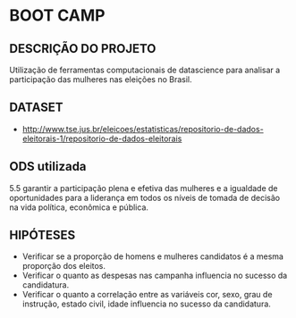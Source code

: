 # BOOT CAMP

## DESCRIÇÃO DO PROJETO
Utilização de ferramentas computacionais de datascience para analisar a participação das mulheres nas eleições no Brasil.

## DATASET
* http://www.tse.jus.br/eleicoes/estatisticas/repositorio-de-dados-eleitorais-1/repositorio-de-dados-eleitorais

## ODS utilizada
5.5 garantir a participação plena e efetiva das mulheres e a igualdade de oportunidades para a liderança em todos os níveis de tomada de decisão na vida política, econômica e pública.

## HIPÓTESES
* Verificar se a proporção de homens e mulheres candidatos é a mesma proporção dos eleitos.
* Verificar o quanto as despesas nas campanha influencia no sucesso da candidatura.
* Verificar o quanto a correlação entre as variáveis cor, sexo, grau de instrução, estado civil, idade influencia no sucesso da candidatura.
